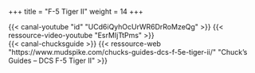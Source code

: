 +++
title = "F-5 Tiger II"
weight = 14
+++

<div class="contenu"> <!-- le hangar de Sklang //-->
{{< canal-youtube "id" "UCd6iQyhOcUrWR6DrRoMzeQg" >}}
{{< ressource-video-youtube "EsrMIjTtPms" >}}
</div>

<div class="contenu"> <!-- Chuck's guide //-->
{{< canal-chucksguide >}}
{{< ressource-web "https://www.mudspike.com/chucks-guides-dcs-f-5e-tiger-ii/" "Chuck’s Guides – DCS F-5 Tiger II" >}}
</div>

